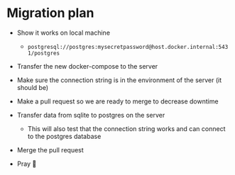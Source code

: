 # Migration plan

- Show it works on local machine
  - `postgresql://postgres:mysecretpassword@host.docker.internal:5431/postgres`  

- Transfer the new docker-compose to the server

- Make sure the connection string is in the environment of the server (it should be)

- Make a pull request so we are ready to merge to decrease downtime

- Transfer data from sqlite to postgres on the server

  - This will also test that the connection string works and can connect to the postgres database

- Merge the pull request

- Pray 🙏
